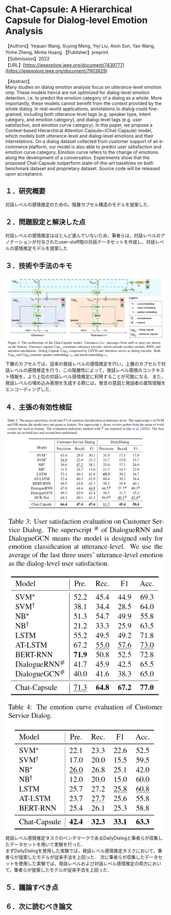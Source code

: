 # Chat-Capsule: A Hierarchical Capsule for Dialog-level Emotion Analysis

【Authors】Yequan Wang, Xuying Meng, Yiyi Liu, Aixin Sun, Yao Wang, Yinhe Zheng, Minlie Huang
【Publisher】preprint  
【Submission】2022   
【URL】[[https://ieeexplore.ieee.org/document/7439777](https://ieeexplore.ieee.org/document/7903629)  ](https://arxiv.org/abs/2203.12254)

【Abstract】  
Many studies on dialog emotion analysis focus on utterance-level emotion only. These models hence are not optimized for dialog-level emotion detection, i.e. to predict the emotion category of a dialog as a whole. More importantly, these models cannot benefit from the context provided by the whole dialog. In real-world applications, annotations to dialog could fine-grained, including both utterance-level tags (e.g. speaker type, intent category, and emotion category), and dialog-level tags (e.g. user satisfaction, and emotion curve category). In this paper, we propose a Context-based Hierarchical Attention Capsule~(Chat-Capsule) model, which models both utterance-level and dialog-level emotions and their interrelations. On a dialog dataset collected from customer support of an e-commerce platform, our model is also able to predict user satisfaction and emotion curve category. Emotion curve refers to the change of emotions along the development of a conversation. Experiments show that the proposed Chat-Capsule outperform state-of-the-art baselines on both benchmark dataset and proprietary dataset. Source code will be released upon acceptance.

## １．研究概要  
対話レベルの感情推定のための，階層カプセル構造のモデルを提案した．
## ２．問題設定と解決した点  
対話レベルの感情推定はほとんど進んでいないため，筆者らは，対話レベルのアノテーションが付与されたuser-staff間の対話データセットを作成し，対話レベルの感情推定モデルを提案した
## ３．技術や手法のキモ  
![Model](../image/Wang2022/1.png)
下層のカプセルでは，従来の発話レベルの感情推定を行い，上層のカプセルで対話レベルの感情推定を行う．この階層性によって，発話レベル感情のコンテキスト情報を，より上位の対話レベル感情推定に利用することが可能になる．また，発話レベルの埋め込み表現を生成する際には，発言の意図と発話者の属性情報をエンコーディングした．
## ４．主張の有効性検証  
![Result1](../image/Wang2022/2.png)
![Result2](../image/Wang2022/3.png)
![Result3](../image/Wang2022/4.png)
発話レベル感情推定タスクのベンチマークであるDailyDialogと筆者らが収集したデータセットを用いて実験を行った．  
まずDailyDialogを使用した実験では，発話レベル感情推定タスクにおいて，筆者らが提案したモデルが従来手法を上回った．
次に筆者らが収集したデータセットを使用した実験では，発話レベルおよび対話レベル感情推定の両方において，筆者らが提案したモデルが従来手法を上回った．
## ５．議論すべき点
## ６．次に読むべき論文
